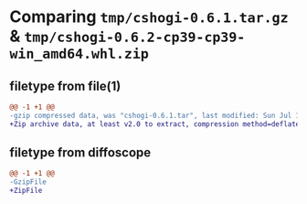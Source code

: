 # Comparing `tmp/cshogi-0.6.1.tar.gz` & `tmp/cshogi-0.6.2-cp39-cp39-win_amd64.whl.zip`

## filetype from file(1)

```diff
@@ -1 +1 @@
-gzip compressed data, was "cshogi-0.6.1.tar", last modified: Sun Jul 16 15:49:55 2023, max compression
+Zip archive data, at least v2.0 to extract, compression method=deflate
```

## filetype from diffoscope

```diff
@@ -1 +1 @@
-GzipFile
+ZipFile
```

